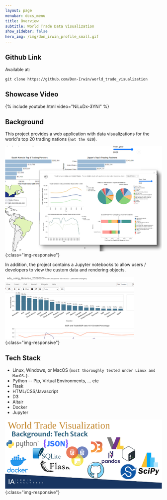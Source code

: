 ```yaml
---
layout: page
menubar: docs_menu
title: Overview
subtitle: World Trade Data Visualization
show_sidebar: false
hero_img: /img/don_irwin_profile_small.gif
---
```


## Github Link

Available at:   

```
git clone https://github.com/Don-Irwin/world_trade_visualization
```

## Showcase Video


{% include youtube.html video="NiLuDx-3YNI" %}  


## Background


This project provides a web application with data visualizations for the world's top 20 trading nations (`not the G20`).   


![Overview](/docs/data-visualization/img/overview.png){:class="img-responsive"}

In addition, the project contains a Jupyter notebooks to allow users / developers to view the custom data and rendering objects.

![Eda in Jupyter](/docs/data-visualization/img/eda_with_jupyter.png){:class="img-responsive"}

## Tech Stack

* Linux, Windows, or MacOS (`most thoroughly tested under Linux and MacOS.`).
* Python -- Pip, Virtual Environments, ... etc
* Flask
* HTML/CSS/Javascript
* D3
* Altair
* Docker
* Jupyter

![Tech Stack](/docs/data-visualization/img/tech_stack.png){:class="img-responsive"}

